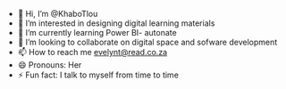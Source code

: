 - 👋 Hi, I’m @KhaboTlou
- 👀 I’m interested in designing digital learning materials
- 🌱 I’m currently learning Power BI- autonate
- 💞️ I’m looking to collaborate on digital space and sofware development
- 📫 How to reach me evelynt@read.co.za
- 😄 Pronouns: Her
- ⚡ Fun fact: I talk to myself from time to time

<!---
KhaboTlou/KhaboTlou is a ✨ special ✨ repository because its `README.md` (this file) appears on your GitHub profile.
You can click the Preview link to take a look at your changes.
--->
